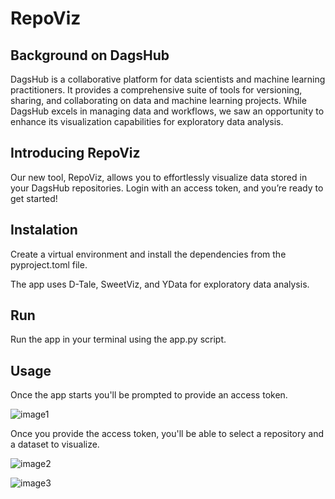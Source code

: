 # RepoViz

## Background on DagsHub

DagsHub is a collaborative platform for data scientists and machine learning practitioners. It provides a comprehensive suite of tools for versioning, sharing, and collaborating on data and machine learning projects. While DagsHub excels in managing data and workflows, we saw an opportunity to enhance its visualization capabilities for exploratory data analysis.

## Introducing RepoViz

Our new tool, RepoViz, allows you to effortlessly visualize data stored in your DagsHub repositories. Login with an access token, and you’re ready to get started\!

## Instalation

Create a virtual environment and install the dependencies from the pyproject.toml file.

The app uses D-Tale, SweetViz, and YData for exploratory data analysis.

## Run

Run the app in your terminal using the app.py script.

## Usage

Once the app starts you'll be prompted to provide an access token.

![image1](https://photos.fife.usercontent.google.com/pw/AP1GczPyOXcP7PzZ9qL-EnQIsh2GZ_SZUzvcUCYVcCFvT9gixtPf_OmDFG9z=w1277-h300-s-no-gm?authuser=0)

Once you provide the access token, you'll be able to select a repository and a dataset to visualize.

![image2](https://photos.fife.usercontent.google.com/pw/AP1GczNWJRPGBZTfs0cPuGgDg3_-ZI5OuMR65FCiuZ_nHH5HO0PPQ9lwqSb0=w1277-h231-s-no-gm?authuser=0)
 
![image3](https://photos.fife.usercontent.google.com/pw/AP1GczPKG9KFfcs12OTX-PrTsbMzfOT9PhWRov2TnVD26crlUYp2f5ApAMZI=w1277-h339-s-no-gm?authuser=0)
